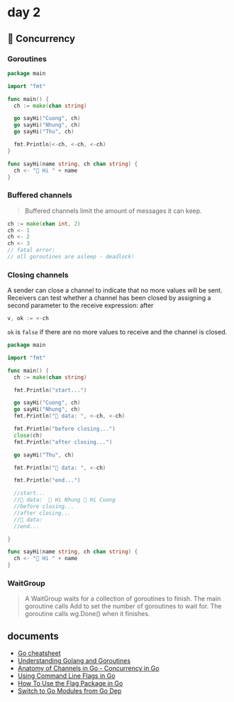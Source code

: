 # day 2

## 🍼 Concurrency

### Goroutines

```go
package main

import "fmt"

func main() {
  ch := make(chan string)

  go sayHi("Cuong", ch)
  go sayHi("Nhung", ch)
  go sayHi("Thu", ch)

  fmt.Println(<-ch, <-ch, <-ch)
}

func sayHi(name string, ch chan string) {
  ch <- "👋 Hi " + name
}
```

### Buffered channels

> Buffered channels limit the amount of messages it can keep.

```go
ch := make(chan int, 2)
ch <- 1
ch <- 2
ch <- 3
// fatal error:
// all goroutines are asleep - deadlock!
```

### Closing channels

A sender can close a channel to indicate that no more values will be sent. Receivers can test whether a channel has been closed by assigning a second parameter to the receive expression: after

```go
v, ok := <-ch
```

`ok` is `false` if there are no more values to receive and the channel is closed.

```go
package main

import "fmt"

func main() {
  ch := make(chan string)

  fmt.Println("start...")

  go sayHi("Cuong", ch)
  go sayHi("Nhung", ch)
  fmt.Println("🌲 data: ", <-ch, <-ch)

  fmt.Println("before closing...")
  close(ch)
  fmt.Println("after closing...")

  go sayHi("Thu", ch)

  fmt.Println("🌳 data: ", <-ch)

  fmt.Println("end...")

  //start...
  //🌲 data:  👋 Hi Nhung 👋 Hi Cuong
  //before closing...
  //after closing...
  //🌳 data:
  //end...

}

func sayHi(name string, ch chan string) {
  ch <- "👋 Hi " + name
}
```

### WaitGroup

> A WaitGroup waits for a collection of goroutines to finish. The main goroutine calls Add to set the number of goroutines to wait for. The goroutine calls wg.Done() when it finishes.

## documents

- [Go cheatsheet](https://devhints.io/go)
- [Understanding Golang and Goroutines](https://medium.com/technofunnel/understanding-golang-and-goroutines-72ac3c9a014d)
- [Anatomy of Channels in Go - Concurrency in Go](https://medium.com/rungo/anatomy-of-channels-in-go-concurrency-in-go-1ec336086adb)
- [Using Command Line Flags in Go](https://flaviocopes.com/go-command-line-flags/)
- [How To Use the Flag Package in Go](https://www.digitalocean.com/community/tutorials/how-to-use-the-flag-package-in-go)
- [Switch to Go Modules from Go Dep](https://levelup.gitconnected.com/switch-to-go-modules-from-go-dep-fcdd4aa41bd5)
